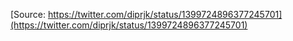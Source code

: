[Source: https://twitter.com/diprjk/status/1399724896377245701](https://twitter.com/diprjk/status/1399724896377245701)
